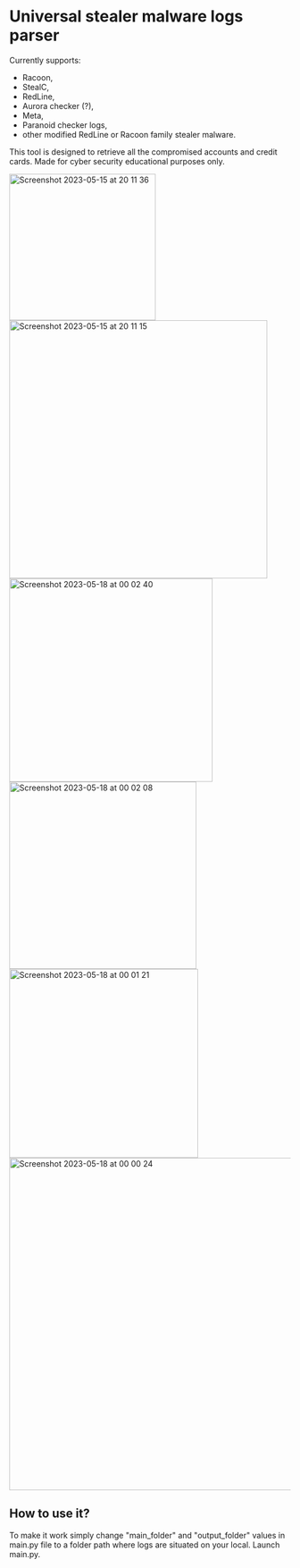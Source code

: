 # Universal stealer malware logs parser

Currently supports:
- Racoon,
- StealC,
- RedLine,
- Aurora checker (?),
- Meta,
- Paranoid checker logs,
- other modified RedLine or Racoon family stealer malware. 

This tool is designed to retrieve all the compromised accounts and credit cards.
Made for cyber security educational purposes only.

<img width="262" alt="Screenshot 2023-05-15 at 20 11 36" src="https://github.com/milxss/racoon_log_parser/assets/42537931/0552234b-ca21-42d4-bb24-c137e1b69d10"> <img width="462" alt="Screenshot 2023-05-15 at 20 11 15" src="https://github.com/milxss/racoon_log_parser/assets/42537931/f2a67bee-4c11-4fd2-8f4b-d58dd27ce74f">
<img width="364" alt="Screenshot 2023-05-18 at 00 02 40" src="https://github.com/milxss/racoon_log_parser/assets/42537931/1f6eee5d-ffbd-4943-b06e-b34c4820a4d8">
<img width="335" alt="Screenshot 2023-05-18 at 00 02 08" src="https://github.com/milxss/racoon_log_parser/assets/42537931/aa5379e3-099d-4175-8e57-9dba293de0b5">
<img width="338" alt="Screenshot 2023-05-18 at 00 01 21" src="https://github.com/milxss/racoon_log_parser/assets/42537931/be40d4ec-eba6-42ed-8b59-afe1f578bbd5">
<img width="595" alt="Screenshot 2023-05-18 at 00 00 24" src="https://github.com/milxss/racoon_log_parser/assets/42537931/2c3eb768-883a-47ba-a201-d62b49b4ac8a">


**<h2> How to use it?</h1>**

To make it work simply change "main_folder" and "output_folder" values in main.py file to a folder path where logs are situated on your local. Launch main.py.
